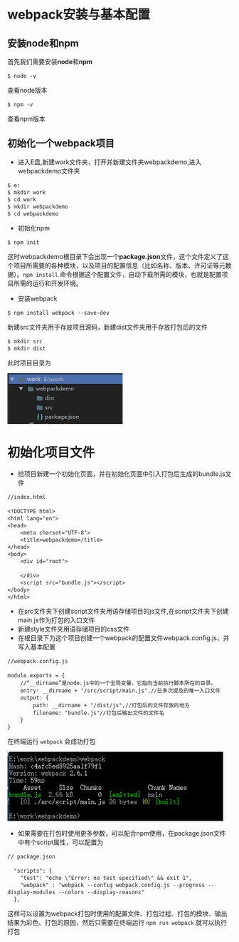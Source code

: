 # webpack安装与基本配置
## 安装node和npm
首先我们需要安装**node**和**npm**
```
$ node -v
```
查看node版本
```
$ npm -v
```
查看npm版本
## 初始化一个webpack项目
* 进入E盘,新建work文件夹，打开并新建文件夹webpackdemo,进入webpackdemo文件夹
```
$ e:
$ mkdir work
$ cd work
$ mkdir webpackdemo
$ cd webpackdemo
```
* 初始化npm
```
$ npm init
```
这时webpackdemo根目录下会出现一个**package.json**文件，这个文件定义了这个项目所需要的各种模块，以及项目的配置信息（比如名称、版本、许可证等元数据）。`npm install` 命令根据这个配置文件，自动下载所需的模块，也就是配置项目所需的运行和开发环境。
* 安装webpack
```
$ npm install webpack --save-dev
```
新建src文件夹用于存放项目源码，新建dist文件夹用于存放打包后的文件
```
$ mkdir src
$ mkdir dist
```
此时项目目录为

![](p1.png)
# 初始化项目文件
* 给项目新建一个初始化页面，并在初始化页面中引入打包后生成的bundle.js文件
```
//index.html

<!DOCTYPE html>
<html lang="en">
<head>
    <meta charset="UTF-8">
    <title>webpackdemo</title>
</head>
<body>
    <div id="root">

    </div>
    <script src="bundle.js"></script>
</body>
</html>
```
* 在src文件夹下创建script文件夹用语存储项目的js文件,在script文件夹下创建main.js作为打包的入口文件
* 新建style文件夹用语存储项目的css文件
* 在根目录下为这个项目创建一个webpack的配置文件webpack.config.js，并写入基本配置
```
//webpack.config.js

module.exports = {
    //“__dirname”是node.js中的一个全局变量，它指向当前执行脚本所在的目录。
    entry: __dirname + "/src/script/main.js",//已多次提及的唯一入口文件
    output: {
        path: __dirname + "/dist/js",//打包后的文件存放的地方
        filename: "bundle.js"//打包后输出文件的文件名
    }
}
```
在终端运行 `webpack` 会成功打包

![](p2.png)
* 如果需要在打包时使用更多参数，可以配合npm使用，在package.json文件中有个script属性，可以配置为
```
// package.json

  "scripts": {
    "test": "echo \"Error: no test specified\" && exit 1",
    "webpack" : "webpack --config webpack.config.js --progress --display-modules --colors --display-reasons"
  },
```
这样可以设置为webpack打包时使用的配置文件、打包过程、打包的模块、输出结果为彩色、打包的原因，然后只需要在终端运行 `npm run webpack` 就可以执行打包







